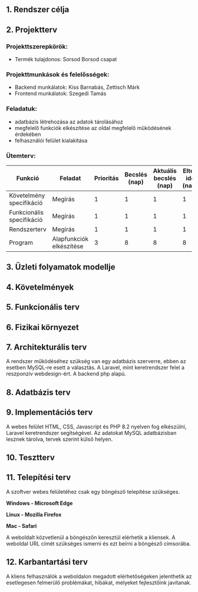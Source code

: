 ## 1. Rendszer célja



## 2. Projektterv

### Projekttszerepkörök:
  * Termék tulajdonos: Sorsod Borsod csapat
### Projekttmunkások és felelősségek:
  * Backend munkálatok: Kiss Barnabás, Zettisch Márk
  * Frontend munkálatok: Szegedi Tamás

### Feladatuk: 
- adatbázis létrehozása az adatok tárolásához
- megfelelő funkciók elkészítése az oldal megfelelő működésének érdekében
- felhasználói felület kialakítása

### Ütemterv:
|Funkció                  | Feladat                                | Prioritás | Becslés (nap) | Aktuális becslés (nap) | Eltelt idő (nap) | Becsült idő (nap) |
|-------------------------|----------------------------------------|-----------|---------------|------------------------|------------------|---------------------|
|Követelmény specifikáció |Megírás                                 |         1 |             1 |                      1 |                1 |                   1 |             
|Funkcionális specifikáció|Megírás                                 |         1 |             1 |                      1 |                1 |                   1 |
|Rendszerterv             |Megírás                                 |         1 |             1 |                      1 |                1 |                   1 |
|Program                  |Alapfunkciók elkészítése                |         3 |             8 |                      8 |                8 |                   8 |


## 3. Üzleti folyamatok modellje


## 4. Követelmények


## 5. Funkcionális terv

  
## 6. Fizikai környezet



## 7. Architekturális terv

A rendszer működéséhez szükség van egy adatbázis szerverre, ebben az esetben MySQL-re esett a választás. A Laravel, mint keretrendszer felel a reszponzív webdesign-ért. A backend php alapú.


## 8. Adatbázis terv



## 9. Implementációs terv

A webes felület HTML, CSS, Javascript és PHP 8.2 nyelven fog elkészülni, Laravel keretrendszer segítségével. Az adatokat MySQL adatbázisban lesznek tárolva, tervek szerint külső helyen.


## 10. Tesztterv



## 11. Telepítési terv

A szoftver webes felületéhez csak egy böngésző telepítése szükséges.

**Windows - Microsoft Edge**

**Linux - Mozilla Firefox**

**Mac - Safari**

A weboldalt közvetlenül a böngészőn keresztül elérhetik a kliensek. A weboldal URL címét szükséges ismerni és ezt beírni a böngésző címsorába.

## 12. Karbantartási terv

A kliens felhasználók a weboldalon megadott elérhetőségeken jelenthetik az esetlegesen felmerülő problémákat, hibákat, melyeket fejlesztőink javítanak.



